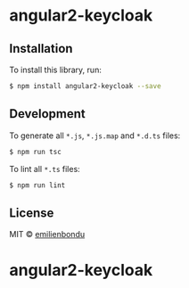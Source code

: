 # angular2-keycloak

## Installation

To install this library, run:

```bash
$ npm install angular2-keycloak --save
```

## Development

To generate all `*.js`, `*.js.map` and `*.d.ts` files:

```bash
$ npm run tsc
```

To lint all `*.ts` files:

```bash
$ npm run lint
```

## License

MIT © [emilienbondu](emilien.bondu@gmail.com)
# angular2-keycloak
